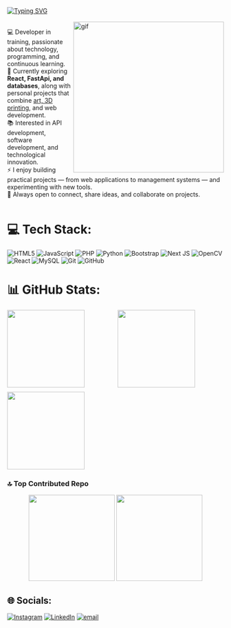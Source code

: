 <!-- 
    /\_____/\
   /  o   o  \
  ( ==  ^  == )
   )         (
  (           )
 ( (  )   (  ) )
(__(__)___(__)__)  Shamsiel... -->

<!-- Level 3 -->
<div style="display: flex; align-items: center; justify-content: space-between;">
  <div>
    <a href="https://git.io/typing-svg"><img src="https://readme-typing-svg.herokuapp.com?font=Fira+Code&duration=4000&pause=900&color=F70000&center=true&vCenter=true&multiline=true&width=650&height=70&lines=I'm+Nico!;A+code+Wizard%2C+turning+coffee+into+spells+of+software" alt="Typing SVG" /></a>
    <br><br/>
    <img align="right" src="/assets/chainsaw-man-power-4.gif" alt="gif" width="350"/>
    <p>💻 Developer in training, passionate about technology, programming, and continuous learning.<br>
    🚀 Currently exploring <b>React, FastApi, and databases</b>, along with personal projects that combine <a href="https://github.com/tu-enlace">art, 3D printing</a>, and web development.<br>
    📚 Interested in API development, software development, and technological innovation.<br>
    ⚡ I enjoy building practical projects — from web applications to management systems — and experimenting with new tools.<br>
    🤝 Always open to connect, share ideas, and collaborate on projects.</p>
  </div>
</div>

# 💻 Tech Stack:
![HTML5](https://img.shields.io/badge/html5-%23E34F26.svg?style=flat&logo=html5&logoColor=white) ![JavaScript](https://img.shields.io/badge/javascript-%23323330.svg?style=flat&logo=javascript&logoColor=%23F7DF1E) ![PHP](https://img.shields.io/badge/php-%23777BB4.svg?style=flat&logo=php&logoColor=white) ![Python](https://img.shields.io/badge/python-3670A0?style=flat&logo=python&logoColor=ffdd54) ![Bootstrap](https://img.shields.io/badge/bootstrap-%238511FA.svg?style=flat&logo=bootstrap&logoColor=white) ![Next JS](https://img.shields.io/badge/Next-black?style=flat&logo=next.js&logoColor=white) ![OpenCV](https://img.shields.io/badge/opencv-%23white.svg?style=flat&logo=opencv&logoColor=white) ![React](https://img.shields.io/badge/react-%2320232a.svg?style=flat&logo=react&logoColor=%2361DAFB) ![MySQL](https://img.shields.io/badge/mysql-4479A1.svg?style=flat&logo=mysql&logoColor=white) ![Git](https://img.shields.io/badge/git-%23F05033.svg?style=flat&logo=git&logoColor=white) ![GitHub](https://img.shields.io/badge/github-%23121011.svg?style=flat&logo=github&logoColor=white)

# 📊 GitHub Stats:

<div align="center">

  <div style="display: grid; grid-template-columns: repeat(2, 1fr); gap: 10px;">
    <img src="https://github-readme-stats.vercel.app/api?username=nicoreadm&theme=radical&hide_border=false&include_all_commits=true&count_private=true" height="180px"/>
    <img src="https://nirzak-streak-stats.vercel.app/?user=nicoreadm&theme=radical&hide_border=false" height="180px"/>
    <img src="https://github-readme-stats.vercel.app/api/top-langs/?username=nicoreadm&theme=radical&hide_border=false&include_all_commits=true&count_private=true&layout=compact" height="180px"/>
  </div>

</div>

### 🔝 Top Contributed Repo  

<div align="center">

<img src="https://github-contributor-stats.vercel.app/api?username=nicoreadm&limit=5&theme=dark&combine_all_yearly_contributions=true" height="200px"/>
<a href="https://visitcount.itsvg.in">
  <img src="https://visitcount.itsvg.in/api?id=nicoreadm&icon=0&color=0" height="200px"/>
</a>

</div>


## 🌐 Socials:
[![Instagram](https://img.shields.io/badge/Instagram-%23E4405F.svg?logo=Instagram&logoColor=white)](https://instagram.com/nicom_read) [![LinkedIn](https://img.shields.io/badge/LinkedIn-%230077B5.svg?logo=linkedin&logoColor=white)](https://www.linkedin.com/in/nicolás-read-4640b0352) [![email](https://img.shields.io/badge/Email-D14836?logo=gmail&logoColor=white)](mailto:nicolasmunozread@gmail.com) 

<!-- Proudly created with GPRM ( https://gprm.itsvg.in ) -->
